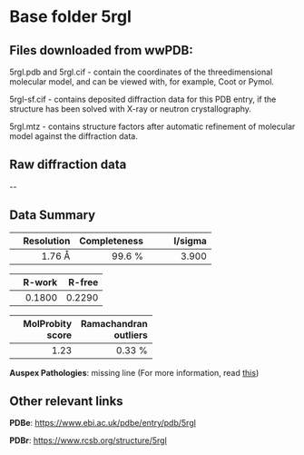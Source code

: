 # Base folder 5rgl

## Files downloaded from wwPDB:

5rgl.pdb and 5rgl.cif - contain the coordinates of the threedimensional molecular model, and can be viewed with, for example, Coot or Pymol.

5rgl-sf.cif - contains deposited diffraction data for this PDB entry, if the structure has been solved with X-ray or neutron crystallography.

5rgl.mtz - contains structure factors after automatic refinement of molecular model against the diffraction data.

## Raw diffraction data

--<br> 

## Data Summary
|   | Resolution | Completeness| I/sigma |
|---|-------------:|----------------:|--------------:|
|   |1.76 Å|99.6  %|<img width=50/>3.900|

|   | **R-work**| **R-free**   
|---|-------------:|----------------:|           
||  0.1800|  0.2290|

|   |**MolProbity<br>score**| **Ramachandran<br>outliers** 
|---|-------------:|----------------:|
||  1.23|  0.33 %|

**Auspex Pathologies**: missing line (For more information, read [this](https://github.com/thorn-lab/coronavirus_structural_task_force/blob/master/pdb/3c_like_proteinase/SARS-CoV-2/5rgl/validation/auspex/5rgl_auspex_comments.txt))

 



## Other relevant links 
**PDBe**:  https://www.ebi.ac.uk/pdbe/entry/pdb/5rgl
 
**PDBr**: https://www.rcsb.org/structure/5rgl 

